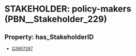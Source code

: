 # STAKEHOLDER: __policy-makers__ (PBN__Stakeholder_229)

## Property: has_StakeholderID

* [Q3907287](Q3907287)

